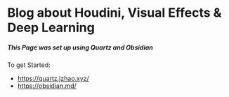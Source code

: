 # Blog about Houdini, Visual Effects & Deep Learning

##### This Page was set up using Quartz and Obsidian
To get Started: 
- https://quartz.jzhao.xyz/
- https://obsidian.md/
